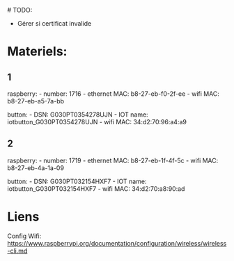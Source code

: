 # TODO:

- Gérer si certificat invalide

# Materiels:

## 1

raspberry:
    - number: 1716
    - ethernet MAC: b8-27-eb-f0-2f-ee
    - wifi MAC: b8-27-eb-a5-7a-bb

button:
    - DSN: G030PT0354278UJN
    - IOT name: iotbutton_G030PT0354278UJN
    - wifi MAC: 34:d2:70:96:a4:a9

## 2

raspberry:
    - number: 1719
    - ethernet MAC: b8-27-eb-1f-4f-5c
    - wifi MAC: b8-27-eb-4a-1a-09 

button:
    - DSN: G030PT032154HXF7
    - IOT name: iotbutton_G030PT032154HXF7
    - wifi MAC: 34:d2:70:a8:90:ad


# Liens

Config Wifi: https://www.raspberrypi.org/documentation/configuration/wireless/wireless-cli.md